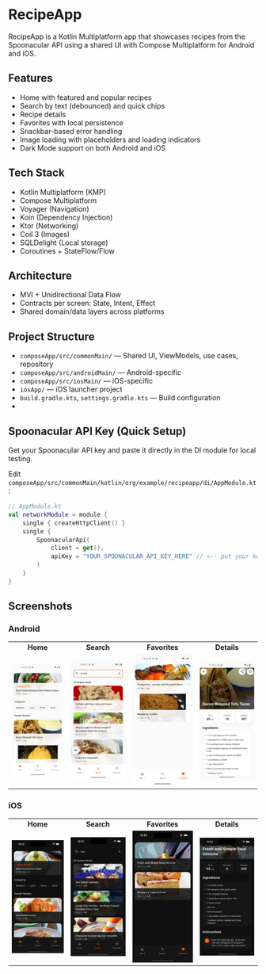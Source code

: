 # RecipeApp

RecipeApp is a Kotlin Multiplatform app that showcases recipes from the Spoonacular API using a shared UI with Compose Multiplatform for Android and iOS.

## Features
- Home with featured and popular recipes
- Search by text (debounced) and quick chips
- Recipe details
- Favorites with local persistence
- Snackbar-based error handling
- Image loading with placeholders and loading indicators
- Dark Mode support on both Android and iOS

## Tech Stack
- Kotlin Multiplatform (KMP)
- Compose Multiplatform
- Voyager (Navigation)
- Koin (Dependency Injection)
- Ktor (Networking)
- Coil 3 (Images)
- SQLDelight (Local storage)
- Coroutines + StateFlow/Flow

## Architecture
- MVI + Unidirectional Data Flow
- Contracts per screen: State, Intent, Effect
- Shared domain/data layers across platforms

## Project Structure
- `composeApp/src/commonMain/` — Shared UI, ViewModels, use cases, repository
- `composeApp/src/androidMain/` — Android-specific
- `composeApp/src/iosMain/` — iOS-specific
- `iosApp/` — iOS launcher project
- `build.gradle.kts`, `settings.gradle.kts` — Build configuration
- 
## Spoonacular API Key (Quick Setup)

Get your Spoonacular API key and paste it directly in the DI module for local testing.

Edit `composeApp/src/commonMain/kotlin/org/example/recipeapp/di/AppModule.kt`:

```kotlin
// AppModule.kt
val networkModule = module {
    single { createHttpClient() }
    single {
        SpoonacularApi(
            client = get(),
            apiKey = "YOUR_SPOONACULAR_API_KEY_HERE" // <-- put your key here for local runs
        )
    }
}
```

## Screenshots

### Android
<table>
  <tr>
    <td align="center"><b>Home</b></td>
    <td align="center"><b>Search</b></td>
    <td align="center"><b>Favorites</b></td>
    <td align="center"><b>Details</b></td>
  </tr>
  <tr>
    <td><img src="screenshots/Home_Tab_Android.png" alt="Android Home" width="300"/></td>
    <td><img src="screenshots/Search_Tab_Android.png" alt="Android Search" width="300"/></td>
    <td><img src="screenshots/Favorites_Tab_Android.png" alt="Android Favorites" width="300"/></td>
    <td><img src="screenshots/Details_Screen_Android.png" alt="Android Details" width="300"/></td>
  </tr>
  
</table>

### iOS
<table>
  <tr>
    <td align="center"><b>Home</b></td>
    <td align="center"><b>Search</b></td>
    <td align="center"><b>Favorites</b></td>
    <td align="center"><b>Details</b></td>
  </tr>
  <tr>
    <td><img src="screenshots/Home_Tab_Ios.png" alt="iOS Home" width="300"/></td>
    <td><img src="screenshots/Search_Tab_Ios.png" alt="iOS Search" width="300"/></td>
    <td><img src="screenshots/Favorites_Tab_Ios.png" alt="iOS Favorites" width="300"/></td>
    <td><img src="screenshots/Details_Screen_Ios.png" alt="iOS Details" width="300"/></td>
  </tr>
</table>
